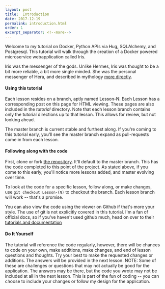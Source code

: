 ```yaml
---
layout: post
title:  Introduction
date: 2017-12-19
permalink: introduction.html
order: 1
excerpt_separator: <!--more--> 
---
```


Welcome to my tutorial on Docker, Python APIs via Hug, SQLAlchemy, and Postgresql. This tutorial will walk through the creation of a Docker powered microservice webapplication called Iris. 

Iris was the messenger of the gods. Unlike Hermes, Iris was thought to be a bit more reliable, a bit more single minded. She was the personal messenger of Hera, and described in mythology [more directly](https://mythology.stackexchange.com/questions/1438/why-do-the-greeks-have-two-different-messenger-gods).

#### Using this tutorial

Each lesson resides on a branch, aptly named Lesson-N. Each Lesson has a corresponding post on this page for HTML viewing. These pages are also included in the *tutorial* directory. Note that each lesson branch contains only the tutorial directions up to that lesson. This allows for review, but not looking ahead.

The master branch is current stable and furthest along. If you're coming to this tutorial early, you'll see the master branch expand as pull-requests come in from each lesson.

#### Following along with the code

First, clone or fork [the repository](https://github.com/j5awry/docker-hug-tutorial). It'll default to the master branch. This has the code completed to this point of the project. As stated above, if you come to this early, you'll notice more lessons added, and master evolving over time. 

To look at the code for a specific lesson, follow along, or make changes, use `git checkout Lesson-(N)` to checkout the branch. Each lesson branch will work -- that's a promise.

You can also view the code using the viewer on Github if that's more your style. The use of git is not explicitly covered in this tutorial. I'm a fan of official docs, so if you've haven't used github much, head on over to their [tutorials and documentation](https://guides.github.com/)

#### Do It Yourself

The tutorial will reference the code regularly, however, there will be chances to code on your own, make additions, make changes, and end of lesson questions and thoughts. Try your best to make the requested changes or additions. The answers will be provided in the next lesson. NOTE: Some of these are challenges or questions that may not actually be good for the application. The answers may be there, but the code you wrote may not be included at all in the next lesson. This is part of the fun of coding -- you can choose to include your changes or follow my design for the application. 